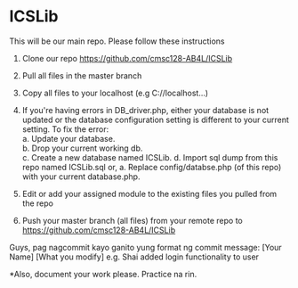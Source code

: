 ICSLib
======
This will be our main repo. Please follow these instructions

1. Clone our repo https://github.com/cmsc128-AB4L/ICSLib
2. Pull all files in the master branch
3. Copy all files to your localhost (e.g C://localhost...)
4. If you're having errors in DB_driver.php, either your database is not updated or the database configuration setting is different to your current setting. To fix the error:    <br/>
    a. Update your database. <br/>
    b. Drop your current working db. <br/>
    c. Create a new database named ICSLib. 
    d. Import sql dump from this repo named ICSLib.sql
    or, 
    a. Replace config/databse.php (of this repo) with your current database.php.

5. Edit or add your assigned module to the existing files you pulled from the repo
6. Push your master branch (all files) from your remote repo to https://github.com/cmsc128-AB4L/ICSLib

Guys, pag nagcommit kayo ganito yung format ng commit message: [Your Name] [What you modify]
e.g. Shai added login functionality to user

*Also, document your work please. Practice na rin.
